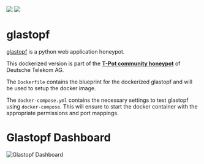 [![](https://images.microbadger.com/badges/version/dtagdevsec/glastopf:1710.svg)](https://microbadger.com/images/dtagdevsec/glastopf:1710 "Get your own version badge on microbadger.com") [![](https://images.microbadger.com/badges/image/dtagdevsec/glastopf:1710.svg)](https://microbadger.com/images/dtagdevsec/glastopf:1710 "Get your own image badge on microbadger.com")

# glastopf

[glastopf](https://github.com/glastopf/glastopf) is a python web application honeypot.

This dockerized version is part of the **[T-Pot community honeypot](http://dtag-dev-sec.github.io/)** of Deutsche Telekom AG.

The `Dockerfile` contains the blueprint for the dockerized glastopf and will be used to setup the docker image.

The `docker-compose.yml` contains the necessary settings to test glastopf using `docker-compose`. This will ensure to start the docker container with the appropriate permissions and port mappings.  

# Glastopf Dashboard

![Glastopf Dashboard](https://raw.githubusercontent.com/dtag-dev-sec/tpotce/master/docker/glastopf/doc/dashboard.png)
